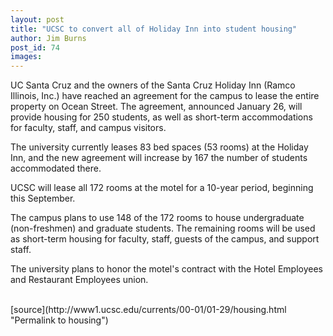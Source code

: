 ```yaml
---
layout: post
title: "UCSC to convert all of Holiday Inn into student housing"
author: Jim Burns
post_id: 74
images:
---
```


<p>
  UC Santa Cruz and the owners of the Santa Cruz Holiday Inn (Ramco Illinois, Inc.) have reached an agreement for the campus to lease the entire property on Ocean Street. The agreement, announced January 26, will provide housing for 250 students, as well as short-term accommodations for faculty, staff, and campus visitors.
</p>
<p>
  The university currently leases 83 bed spaces (53 rooms) at the Holiday Inn, and the new agreement will increase by 167 the number of students accommodated there.
</p>
<p>
  UCSC will lease all 172 rooms at the motel for a 10-year period, beginning this September.
</p>
<p>
  The campus plans to use 148 of the 172 rooms to house undergraduate (non-freshmen) and graduate students. The remaining rooms will be used as short-term housing for faculty, staff, guests of the campus, and support staff.
</p>
<p>
  The university plans to honor the motel's contract with the Hotel Employees and Restaurant Employees union.<br>
  <br>

</p>
[source](http://www1.ucsc.edu/currents/00-01/01-29/housing.html "Permalink to housing")
